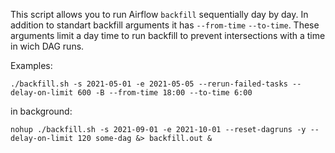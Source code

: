 This script allows you to run Airflow `backfill` sequentially day by day.
In addition to standart backfill arguments it has `--from-time` `--to-time`.
These arguments limit a day time to run backfill to prevent intersections with a time in wich DAG runs.

Examples:

`./backfill.sh -s 2021-05-01 -e 2021-05-05 --rerun-failed-tasks --delay-on-limit 600 -B --from-time 18:00 --to-time 6:00`

in background:

`nohup ./backfill.sh -s 2021-09-01 -e 2021-10-01 --reset-dagruns -y --delay-on-limit 120 some-dag &> backfill.out &`